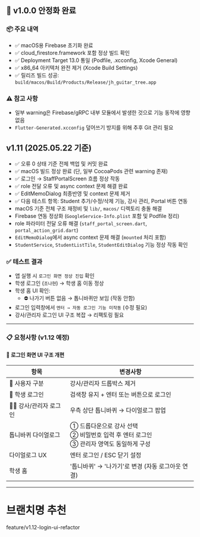 ## 🔖 v1.0.0 안정화 완료

### 📦 주요 내역
- ✅ macOS용 Firebase 초기화 완료
- ✅ cloud_firestore.framework 포함 정상 빌드 확인
- ✅ Deployment Target 13.0 통일 (Podfile, .xcconfig, Xcode General)
- ✅ x86_64 아키텍처 완전 제거 (Xcode Build Settings)
- ✅ 릴리즈 빌드 성공: `build/macos/Build/Products/Release/jh_guitar_tree.app`

### ⚠️ 참고 사항
- 일부 warning은 Firebase/gRPC 내부 모듈에서 발생한 것으로 기능 동작에 영향 없음
- `Flutter-Generated.xcconfig` 덮어쓰기 방지를 위해 추후 Git 관리 필요


## v1.11 (2025.05.22 기준)

- ✅ 오류 0 상태 기준 전체 백업 및 커밋 완료
- ✅ macOS 빌드 정상 완료 (단, 일부 CocoaPods 관련 warning 존재)
- ✅ 로그인 → StaffPortalScreen 흐름 정상 작동
- ✅ role 전달 오류 및 async context 문제 해결 완료
- ✅ EditMemoDialog 최종반영 및 context 문제 제거
- ✅ 다음 테스트 항목: Student 추가/수정/삭제 기능, 강사 관리, Portal 버튼 연동
- macOS 기준 전체 구조 재정비 및 `lib/`, `macos/` 디렉토리 충돌 해결
- Firebase 연동 정상화 (`GoogleService-Info.plist` 포함 및 Podfile 정리)
- role 파라미터 전달 오류 해결 (`staff_portal_screen.dart`, `portal_action_grid.dart`)
- `EditMemoDialog`에서 async context 문제 해결 (`mounted` 처리 포함)
- `StudentService`, `StudentListTile`, `StudentEditDialog` 기능 정상 작동 확인

### ✅ 테스트 결과
- 앱 실행 시 `로그인 화면 정상 진입` 확인
- 학생 로그인 (`조나현`) → 학생 홈 이동 정상
- 학생 홈 UI 확인:
  - ⛔ 나가기 버튼 없음 → 톱니바퀴만 보임 (작동 안함)
- 로그인 입력창에서 `엔터 → 자동 로그인 기능 미작동` (수정 필요)
- 강사/관리자 로그인 UI 구조 복잡 → 리팩토링 필요

---

### 📋 요청사항 (v1.12 예정)

#### 🔁 로그인 화면 UI 구조 개편

| 항목 | 변경사항 |
|------|----------|
| 👥 사용자 구분 | 강사/관리자 드롭박스 제거 |
| 🧑 학생 로그인 | 검색창 유지 + 엔터 또는 버튼으로 로그인 |
| 👨‍🏫 강사/관리자 로그인 | 우측 상단 톱니바퀴 → 다이얼로그 팝업 |
| 톱니바퀴 다이얼로그 | ① 드롭다운으로 강사 선택<br>② 비밀번호 입력 후 엔터 로그인<br>③ 관리자 영역도 동일하게 구성 |
| 다이얼로그 UX | 엔터 로그인 / ESC 닫기 설정 |
| 학생 홈 | '톱니바퀴' → '나가기'로 변경 (자동 로그아웃 연결) |

---

# 브랜치명 추천
feature/v1.12-login-ui-refactor
